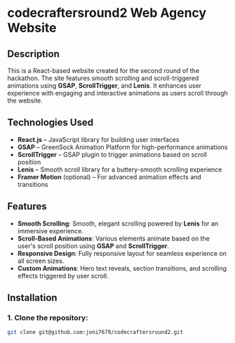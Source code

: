 
# codecraftersround2 Web Agency Website

## Description
This is a React-based website created for the second round of the hackathon. The site features smooth scrolling and scroll-triggered animations using **GSAP**, **ScrollTrigger**, and **Lenis**. It enhances user experience with engaging and interactive animations as users scroll through the website.

## Technologies Used
- **React.js** – JavaScript library for building user interfaces
- **GSAP** – GreenSock Animation Platform for high-performance animations
- **ScrollTrigger** – GSAP plugin to trigger animations based on scroll position
- **Lenis** – Smooth scroll library for a buttery-smooth scrolling experience
- **Framer Motion** (optional) – For advanced animation effects and transitions

## Features
- **Smooth Scrolling**: Smooth, elegant scrolling powered by **Lenis** for an immersive experience.
- **Scroll-Based Animations**: Various elements animate based on the user's scroll position using **GSAP** and **ScrollTrigger**.
- **Responsive Design**: Fully responsive layout for seamless experience on all screen sizes.
- **Custom Animations**: Hero text reveals, section transitions, and scrolling effects triggered by user scroll.

## Installation

### 1. Clone the repository:
```bash
git clone git@github.com:joni7679/codecraftersround2.git
